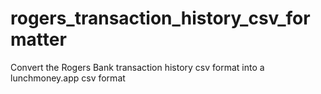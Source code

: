# rogers_transaction_history_csv_formatter
Convert the Rogers Bank transaction history csv format into a lunchmoney.app csv format
